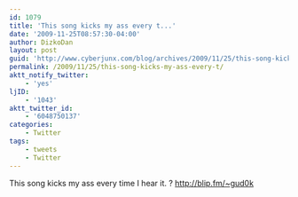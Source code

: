 ```yaml
---
id: 1079
title: 'This song kicks my ass every t...'
date: '2009-11-25T08:57:30-04:00'
author: DizkoDan
layout: post
guid: 'http://www.cyberjunx.com/blog/archives/2009/11/25/this-song-kicks-my-ass-every-t/'
permalink: /2009/11/25/this-song-kicks-my-ass-every-t/
aktt_notify_twitter:
    - 'yes'
ljID:
    - '1043'
aktt_twitter_id:
    - '6048750137'
categories:
    - Twitter
tags:
    - tweets
    - Twitter
---
```


This song kicks my ass every time I hear it. ? <http://blip.fm/~gud0k>